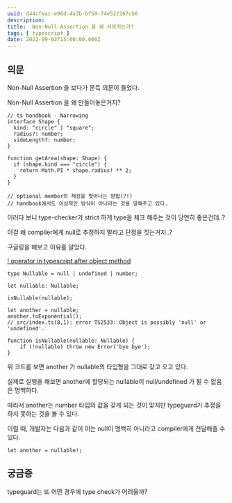 ```yaml
---
uuid: d44cfeac-e96d-4a3b-bf50-74e522267cb6
description: 
title:  Non-Null Assertion 을 왜 사용하는가?
tags: [ typescript ]
date: 2022-09-02T15:00:00.000Z
---
```









## 의문

Non-Null Assertion 을 보다가 문득 의문이 들었다.

Non-Null Assertion 을 왜 만들어놓은거지?

```tsx
// ts handbook - Narrowing
interface Shape {
  kind: "circle" | "square";
  radius?: number;
  sideLength?: number;
}

function getArea(shape: Shape) {
  if (shape.kind === "circle") {
    return Math.PI * shape.radius! ** 2;
  }
}

// optional member의 체킹을 벗어나는 방법(?!)
// handbook에서도 이상적인 방식이 아니라는 것을 말해주고 있다.
```

이러다 보니 type-checker가 strict 하게 type을 체크 해주는 것이 당연히 좋은건데..?

이걸 왜 compiler에게 null로 추정하지 말라고 단정을 짓는거지..?

구글링을 해보고 이유를 알았다.

[! operator in typescript after object method](https://stackoverflow.com/questions/38874928/operator-in-typescript-after-object-method)

```tsx
type Nullable = null | undefined | number;

let nullable: Nullable;

isNullable(nullable);

let another = nullable;
another.toExponential();
// src/index.ts(8,1): error TS2533: Object is possibly 'null' or 'undefined'.

function isNullable(nullable: Nullable) {
    if (!nullable) throw new Error('bye bye');
}
```

위 코드를 보면 another 가 nullable의 타입형을 그대로 갖고 오고 있다.

실제로 실행을 해보면 another에 할당되는 nullable이 null/undefined 가 될 수 없음은 명백하다.

따라서 another는 number 타입의 값을 갖게 되는 것이 맞지만 typeguard가 추정을 하지 못하는 것을 볼 수 있다.

이럴 때, 개발자는 다음과 같이 이는 null이 명백히 아니라고 compiler에게 전달해줄 수 있다.

```tsx
let another = nullable!;
```

## 궁금증

typeguard는 또 어떤 경우에 type check가 어려울까?

